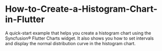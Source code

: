 # How-to-Create-a-Histogram-Chart-in-Flutter
A quick-start example that helps you create a histogram chart using the Syncfusion® Flutter Charts widget. It also shows you how to set intervals and display the normal distribution curve in the histogram chart.
